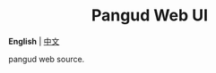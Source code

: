 <div align="center">
<h1>Pangud Web UI</h1>
</div>

**English** | [中文](./README.zh-CN.md)

pangud web source.